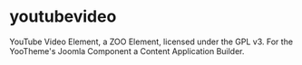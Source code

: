 youtubevideo
============

YouTube Video Element, a ZOO Element, licensed under the GPL v3. For the YooTheme's Joomla Component a Content Application Builder.
